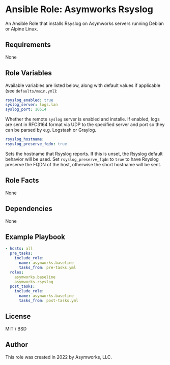 # Ansible Role: Asymworks Rsyslog

An Ansible Role that installs Rsyslog on Asymworks servers running Debian or Alpine Linux.

## Requirements

None

## Role Variables

Available variables are listed below, along with default values if applicable (see `defaults/main.yml`):

```yaml
rsyslog_enabled: true
syslog_server: logs.lan
syslog_port: 10514
```

Whether the remote `syslog` server is enabled and installe.  If enabled, logs are sent in RFC3164 format via UDP to the specified server and port so they can be parsed by e.g. Logstash or Graylog.

```yaml
rsyslog_hostname:
rsyslog_preserve_fqdn: true
```

Sets the hostname that Rsyslog reports.  If this is unset, the Rsyslog default behavior will be used.  Set `rsyslog_preserve_fqdn` to `true` to have Rsyslog preserve the FQDN of the host, otherwise the short hostname will be sent.

## Role Facts

None

## Dependencies

None

## Example Playbook

```yaml
- hosts: all
  pre_tasks:
    include_role:
      name: asymworks.baseline
      tasks_from: pre-tasks.yml
  roles:
    asymworks.baseline
    asymworks.rsyslog
  post_tasks:
    include_role:
      name: asymworks.baseline
      tasks_from: post-tasks.yml
```

## License

MIT / BSD

## Author

This role was created in 2022 by Asymworks, LLC.
